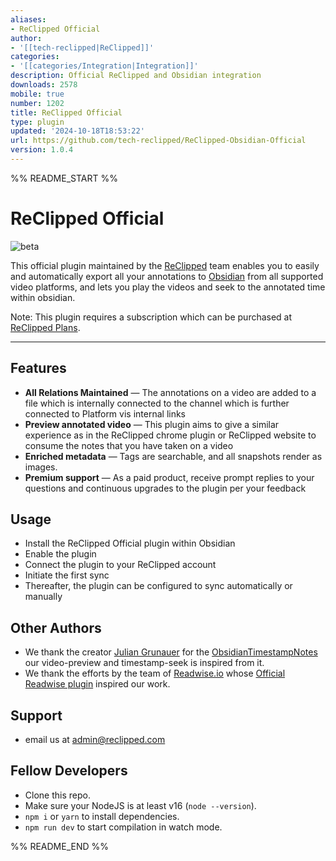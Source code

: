 ```yaml
---
aliases:
- ReClipped Official
author:
- '[[tech-reclipped|ReClipped]]'
categories:
- '[[categories/Integration|Integration]]'
description: Official ReClipped and Obsidian integration
downloads: 2578
mobile: true
number: 1202
title: ReClipped Official
type: plugin
updated: '2024-10-18T18:53:22'
url: https://github.com/tech-reclipped/ReClipped-Obsidian-Official
version: 1.0.4
---
```


%% README_START %%

# ReClipped Official

![beta](https://img.shields.io/badge/version-beta-orange)

This official plugin maintained by the [ReClipped](https://reclipped.com) team enables you to easily and automatically export all your annotations to [Obsidian](https://obsidian.md) from all supported video platforms, and lets you play the videos and seek to the annotated time within obsidian.

Note: This plugin requires a subscription which can be purchased at [ReClipped Plans](https://reclipped.com/plans).

---

## Features

* **All Relations Maintained** — The annotations on a video are added to a file which is internally connected to the channel which is further connected to Platform vis internal links
* **Preview annotated video** — This plugin aims to give a similar experience as in the ReClipped chrome plugin or ReClipped website to consume the notes that you have taken on a video
* **Enriched metadata** — Tags are searchable, and all snapshots render as images. 
* **Premium support** — As a paid product, receive prompt replies to your questions and continuous upgrades to the plugin per your feedback

## Usage

* Install the ReClipped Official plugin within Obsidian
* Enable the plugin
* Connect the plugin to your ReClipped account
* Initiate the first sync
* Thereafter, the plugin can be configured to sync automatically or manually


## Other Authors
- We thank the creator [Julian Grunauer](https://github.com/juliang22) for the [ObsidianTimestampNotes](https://github.com/juliang22/ObsidianTimestampNotes) our video-preview and timestamp-seek is inspired from it.
- We thank the efforts by the team of [Readwise.io](https://readwise.io/) whose [Official Readwise plugin](https://github.com/readwiseio/obsidian-readwise) inspired our work. 

## Support

* email us at admin@reclipped.com

## Fellow Developers

- Clone this repo.
- Make sure your NodeJS is at least v16 (`node --version`).
- `npm i` or `yarn` to install dependencies.
- `npm run dev` to start compilation in watch mode.

%% README_END %%